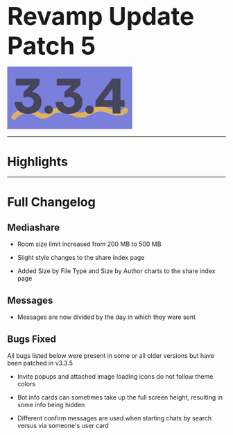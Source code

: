 <h1 style="font-size:4em;margin-bottom:0.25em;">
    Revamp Update Patch 5
</h1>

<img src="/public/v3.3.4.svg" height="10%" alt="v3.3.1">

<hr>

<!-- Released on Friday, March 1st, 2024

<hr> -->

<style>
    h1 {
        font-size: 2em;
    }
</style>

# Highlights

<hr>

# Full Changelog

## Mediashare

- Room size limit increased from 200 MB to 500 MB

- Slight style changes to the share index page

- Added Size by File Type and Size by Author charts to the share index page

## Messages

- Messages are now divided by the day in which they were sent

## Bugs Fixed

All bugs listed below were present in some or all older versions but have been patched in v3.3.5

- Invite popups and attached image loading icons do not follow theme colors

- Bot info cards can sometimes take up the full screen height, resulting in some info being hidden

- Different confirm messages are used when starting chats by search versus via someone's user card

<!-- 
<hr>

Backup Google Chat Revamp Update Patch 4 (v3.3.4), Released 3/1/2024  
<img src="../public/logo.svg" height="10%" alt="Backup Google Chat"> -->
